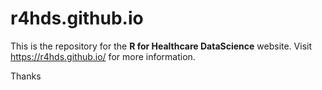 # r4hds.github.io

This is the repository for the **R for Healthcare DataScience** website. Visit 
https://r4hds.github.io/ for more information.

Thanks